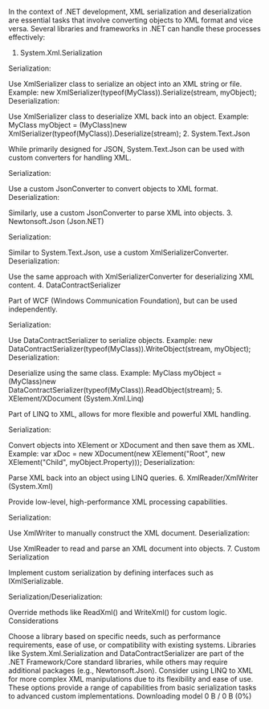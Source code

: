 In the context of .NET development, XML serialization and deserialization are essential tasks that involve converting objects to XML format and vice versa. Several libraries and frameworks in .NET can handle these processes effectively:

1. System.Xml.Serialization

Serialization:

Use XmlSerializer class to serialize an object into an XML string or file.
Example: new XmlSerializer(typeof(MyClass)).Serialize(stream, myObject);
Deserialization:

Use XmlSerializer class to deserialize XML back into an object.
Example: MyClass myObject = (MyClass)new XmlSerializer(typeof(MyClass)).Deserialize(stream);
2. System.Text.Json

While primarily designed for JSON, System.Text.Json can be used with custom converters for handling XML.

Serialization:

Use a custom JsonConverter to convert objects to XML format.
Deserialization:

Similarly, use a custom JsonConverter to parse XML into objects.
3. Newtonsoft.Json (Json.NET)

Serialization:

Similar to System.Text.Json, use a custom XmlSerializerConverter.
Deserialization:

Use the same approach with XmlSerializerConverter for deserializing XML content.
4. DataContractSerializer

Part of WCF (Windows Communication Foundation), but can be used independently.

Serialization:

Use DataContractSerializer to serialize objects.
Example: new DataContractSerializer(typeof(MyClass)).WriteObject(stream, myObject);
Deserialization:

Deserialize using the same class.
Example: MyClass myObject = (MyClass)new DataContractSerializer(typeof(MyClass)).ReadObject(stream);
5. XElement/XDocument (System.Xml.Linq)

Part of LINQ to XML, allows for more flexible and powerful XML handling.

Serialization:

Convert objects into XElement or XDocument and then save them as XML.
Example: var xDoc = new XDocument(new XElement("Root", new XElement("Child", myObject.Property)));
Deserialization:

Parse XML back into an object using LINQ queries.
6. XmlReader/XmlWriter (System.Xml)

Provide low-level, high-performance XML processing capabilities.

Serialization:

Use XmlWriter to manually construct the XML document.
Deserialization:

Use XmlReader to read and parse an XML document into objects.
7. Custom Serialization

Implement custom serialization by defining interfaces such as IXmlSerializable.

Serialization/Deserialization:

Override methods like ReadXml() and WriteXml() for custom logic.
Considerations

Choose a library based on specific needs, such as performance requirements, ease of use, or compatibility with existing systems.
Libraries like System.Xml.Serialization and DataContractSerializer are part of the .NET Framework/Core standard libraries, while others may require additional packages (e.g., Newtonsoft.Json).
Consider using LINQ to XML for more complex XML manipulations due to its flexibility and ease of use.
These options provide a range of capabilities from basic serialization tasks to advanced custom implementations.
Downloading model
0 B / 0 B (0%)

